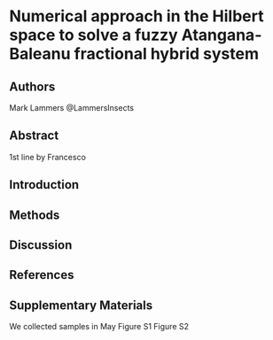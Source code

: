 # Numerical approach in the Hilbert space to solve a fuzzy Atangana-Baleanu fractional hybrid system

## Authors
Mark Lammers @LammersInsects

## Abstract

1st line by Francesco

## Introduction

## Methods

## Discussion

## References

## Supplementary Materials
We collected samples in May
Figure S1
Figure S2


